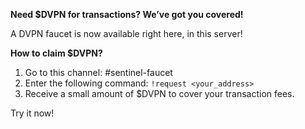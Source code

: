 **Need $DVPN for transactions? We’ve got you covered!**

A DVPN faucet is now available right here, in this server!

**How to claim $DVPN?**
1. Go to this channel: #sentinel-faucet
2. Enter the following command: `!request <your_address>`
3. Receive a small amount of $DVPN to cover your transaction fees.

Try it now!